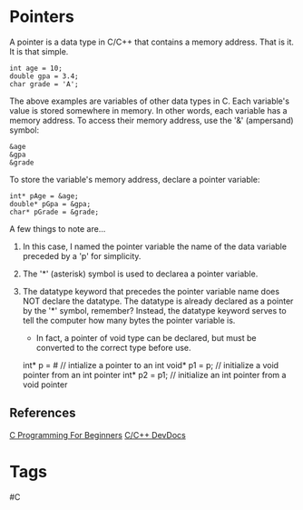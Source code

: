 # Pointers 

A pointer is a data type in C/C++ that contains a memory address. That is it. It is that simple. 

	int age = 10;
	double gpa = 3.4;
	char grade = 'A';

The above examples are variables of other data types in C. Each variable's value is stored somewhere in memory. In other words, each variable has a memory address. To access their memory address, use the '&' (ampersand) symbol:

	&age
	&gpa
	&grade

To store the variable's memory address, declare a pointer variable:

	int* pAge = &age;
	double* pGpa = &gpa;
	char* pGrade = &grade;

A few things to note are...
1. In this case, I named the pointer variable the name of the data variable preceded by a 'p' for simplicity. 
2. The '\*' (asterisk) symbol is used to declarea a pointer variable.
3. The datatype keyword that precedes the pointer variable name does NOT declare the datatype. The datatype is already declared as a pointer by the '\*' symbol, remember? Instead, the datatype keyword serves to tell the computer how many bytes the pointer variable is.
	* In fact, a pointer of void type can be declared, but must be converted to the correct type before use.
	
	int* p = &num; // intialize a pointer to an int
	void* p1 = p; // initialize a void pointer from an int pointer
	int* p2 = p1; // initialize an int pointer from a void pointer

## References
[C Programming For Beginners](https://www.youtube.com/watch?v=KJgsSFOSQv0)
[C/C++ DevDocs](https://devdocs.io/c/language/pointer)

# Tags
#C

